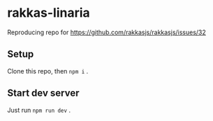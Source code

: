 # rakkas-linaria

Reproducing repo for https://github.com/rakkasjs/rakkasjs/issues/32

## Setup

Clone this repo, then `npm i` .

## Start dev server

Just run `npm run dev` .
